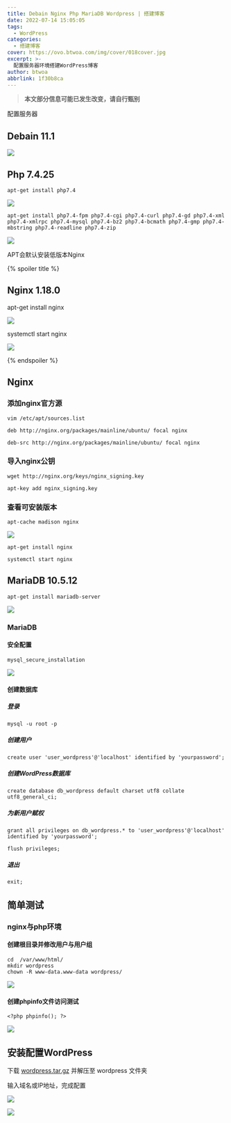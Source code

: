 ```yaml
---
title: Debain Nginx Php MariaDB Wordpress | 搭建博客
date: 2022-07-14 15:05:05
tags:
  - WordPress
categories:
  - 搭建博客
cover: https://ovo.btwoa.com/img/cover/018cover.jpg
excerpt: >-
  配置服务器环境搭建WordPress博客
author: btwoa
abbrlink: 1f30b8ca
---
```


> **本文部分信息可能已发生改变，请自行甄别**

配置服务器

## Debain 11.1

![](https://ovo.btwoa.com/img/webp/202202221509968.webp)

## Php 7.4.25

```
apt-get install php7.4
```

![](https://ovo.btwoa.com/img/webp/202202221530420.webp)

```
apt-get install php7.4-fpm php7.4-cgi php7.4-curl php7.4-gd php7.4-xml php7.4-xmlrpc php7.4-mysql php7.4-bz2 php7.4-bcmath php7.4-gmp php7.4-mbstring php7.4-readline php7.4-zip
```

![](https://ovo.btwoa.com/img/webp/202202221538491.webp)

APT会默认安装低版本Nginx

{% spoiler title %}


## Nginx 1.18.0

apt-get install nginx

![](https://ovo.btwoa.com/img/webp/202202221511956.webp)

systemctl start nginx

![](https://ovo.btwoa.com/img/webp/202202222138848.webp)

{% endspoiler %}

## Nginx

### 添加nginx官方源

```
vim /etc/apt/sources.list
```

```
deb http://nginx.org/packages/mainline/ubuntu/ focal nginx
```

```
deb-src http://nginx.org/packages/mainline/ubuntu/ focal nginx
```

### 导入nginx公钥

```
wget http://nginx.org/keys/nginx_signing.key

apt-key add nginx_signing.key
```

### 查看可安装版本 

```
apt-cache madison nginx
```

![](https://ovo.btwoa.com/img/webp/202202271646565.webp)

```
apt-get install nginx

systemctl start nginx
```

## MariaDB 10.5.12

```
apt-get install mariadb-server
```

![](https://ovo.btwoa.com/img/webp/202202221540145.webp)

### MariaDB

#### 安全配置

```
mysql_secure_installation
```

![](https://ovo.btwoa.com/img/webp/202202221735428.webp)

#### 创建数据库

##### 登录 

```
mysql -u root -p
```

##### 创建用户

```
create user 'user_wordpress'@'localhost' identified by 'yourpassword';
```

##### 创建WordPress数据库

```
create database db_wordpress default charset utf8 collate utf8_general_ci;
```

##### 为新用户赋权

```
grant all privileges on db_wordpress.* to 'user_wordpress'@'localhost' identified by 'yourpassword';

flush privileges;
```

##### 退出

```
exit;
```

## 简单测试

### nginx与php环境

#### 创建根目录并修改用户与用户组

```
cd  /var/www/html/
mkdir wordpress
chown -R www-data.www-data wordpress/
```

![](https://ovo.btwoa.com/img/webp/202202221708350.webp)

#### 创建phpinfo文件访问测试

```
<?php phpinfo(); ?>
```

![](https://ovo.btwoa.com/img/webp/202202221713435.webp)

## 安装配置WordPress

下载 [wordpress.tar.gz](https://wordpress.org/latest.tar.gz) 并解压至 wordpress 文件夹

输入域名或IP地址，完成配置

![](https://ovo.btwoa.com/img/webp/202202222252938.webp)

![](https://ovo.btwoa.com/img/webp/202202222256975.webp)